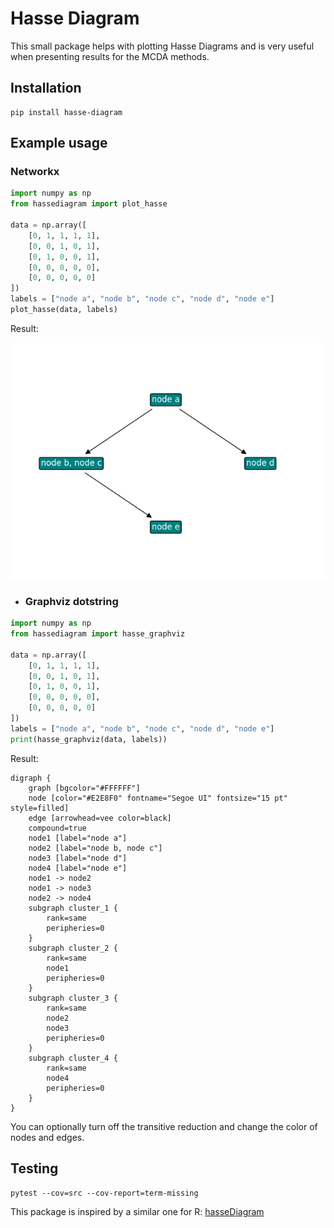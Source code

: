 # Hasse Diagram

This small package helps with plotting Hasse Diagrams and is very useful when presenting results for the MCDA methods.

## Installation

```
pip install hasse-diagram
```

## Example usage

### Networkx

```python
import numpy as np
from hassediagram import plot_hasse

data = np.array([
    [0, 1, 1, 1, 1],
    [0, 0, 1, 0, 1],
    [0, 1, 0, 0, 1],
    [0, 0, 0, 0, 0],
    [0, 0, 0, 0, 0]
])
labels = ["node a", "node b", "node c", "node d", "node e"]
plot_hasse(data, labels)
```

Result:

![img.png](./images/example_plot1.png)

- ### Graphviz dotstring

```python
import numpy as np
from hassediagram import hasse_graphviz

data = np.array([
    [0, 1, 1, 1, 1],
    [0, 0, 1, 0, 1],
    [0, 1, 0, 0, 1],
    [0, 0, 0, 0, 0],
    [0, 0, 0, 0, 0]
])
labels = ["node a", "node b", "node c", "node d", "node e"]
print(hasse_graphviz(data, labels))
```

Result:

```
digraph {
	graph [bgcolor="#FFFFFF"]
	node [color="#E2E8F0" fontname="Segoe UI" fontsize="15 pt" style=filled]
	edge [arrowhead=vee color=black]
	compound=true
	node1 [label="node a"]
	node2 [label="node b, node c"]
	node3 [label="node d"]
	node4 [label="node e"]
	node1 -> node2
	node1 -> node3
	node2 -> node4
	subgraph cluster_1 {
		rank=same
		peripheries=0
	}
	subgraph cluster_2 {
		rank=same
		node1
		peripheries=0
	}
	subgraph cluster_3 {
		rank=same
		node2
		node3
		peripheries=0
	}
	subgraph cluster_4 {
		rank=same
		node4
		peripheries=0
	}
}
```

You can optionally turn off the transitive reduction and change the color of nodes and edges.

## Testing

```
pytest --cov=src --cov-report=term-missing
```

This package is inspired by a similar one for R: [hasseDiagram](https://github.com/kciomek/hasseDiagram)